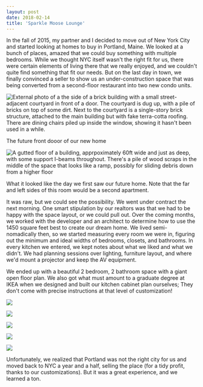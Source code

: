 ```yaml
---
layout: post
date: 2018-02-14
title: 'Sparkle Moose Lounge'
---
```


In the fall of 2015, my partner and I decided to move out of New York City and started looking at homes to buy in Portland, Maine. We looked at a bunch of places, amazed that we could buy something with multiple bedrooms. While we thought NYC itself wasn't the right fit for us, there were certain elements of living there that we really enjoyed, and we couldn't quite find something that fit our needs. But on the last day in town, we finally convinced a seller to show us an under-construction space that was being converted from a second-floor restaurant into two new condo units.

![External photo of a the side of a brick building with a small street-adjacent courtyard in front of a door. The courtyard is dug up, with a pile of bricks on top of some dirt. Next to the courtyard is a single-story brick structure, attached to the main building but with fake terra-cotta roofing. There are dining chairs piled up inside the window, showing it hasn't been used in a while.](/sml-external.jpg)

<figcaption>The future front dooor of our new home</figcaption>

![A gutted floor of a building, apprpoximately 60ft wide and just as deep, with some support I-beams throughout. There's a pile of wood scraps in the middle of the space that looks like a ramp, possibly for sliding debris down from a higher floor](/sml-before1.jpg)

<figcaption>What it looked like the day we first saw our future home. Note that the far and left sides of this room would be a second apartment.</figcaption>

It was raw, but we could see the possibility. We went under contract the next morning. One smart stipulation by our realtors was that we had to be happy with the space layout, or we could pull out. Over the coming months, we worked with the developer and an architect to determine how to use the 1450 square feet best to create our dream home. We lived semi-nomadically then, so we started measuring every room we were in, figuring out the minimum and ideal widths of bedrooms, closets, and bathrooms. In every kitchen we entered, we kept notes about what we liked and what we didn't. We had planning sessions over lighting, furniture layout, and where we'd mount a projector and keep the AV equipment.

We ended up with a beautiful 2 bedroom, 2 bathroom space with a giant open floor plan. We also got what must amount to a graduate degree at IKEA when we designed and built our kitchen cabinet plan ourselves; They don't come with precise instructions at that level of customization!

![](/sml-kitchen.jpeg)

![](/sml-great-room.jpeg)

![](/sml-guestroom.jpeg)

![](/sml-length.jpeg)

![](/sml-suite.jpeg)

Unfortunately, we realized that Portland was not the right city for us and moved back to NYC a year and a half, selling the place (for a tidy profit, thanks to our customizations). But it was a great experience, and we learned a ton.
